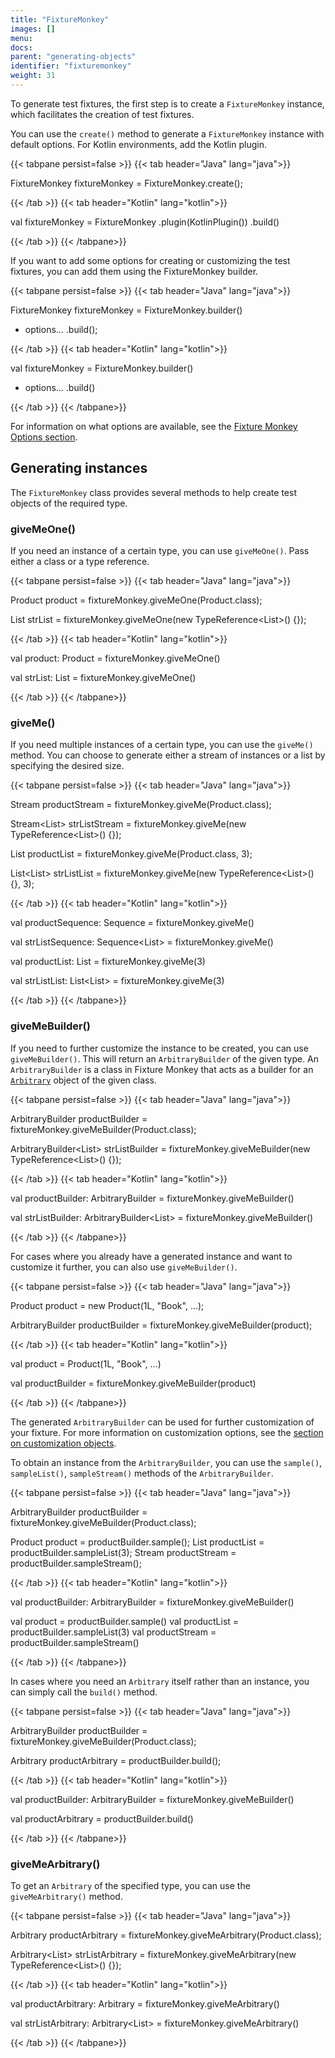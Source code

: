 ```yaml
---
title: "FixtureMonkey"
images: []
menu:
docs:
parent: "generating-objects"
identifier: "fixturemonkey"
weight: 31
---
```


To generate test fixtures, the first step is to create a `FixtureMonkey` instance, which facilitates the creation of test fixtures.

You can use the `create()` method to generate a `FixtureMonkey` instance with default options.
For Kotlin environments, add the Kotlin plugin.

{{< tabpane persist=false >}}
{{< tab header="Java" lang="java">}}

FixtureMonkey fixtureMonkey = FixtureMonkey.create();

{{< /tab >}}
{{< tab header="Kotlin" lang="kotlin">}}

val fixtureMonkey = FixtureMonkey
.plugin(KotlinPlugin())
.build()

{{< /tab >}}
{{< /tabpane>}}

If you want to add some options for creating or customizing the test fixtures, you can add them using the FixtureMonkey builder.

{{< tabpane persist=false >}}
{{< tab header="Java" lang="java">}}

FixtureMonkey fixtureMonkey = FixtureMonkey.builder()
+ options...
.build();

{{< /tab >}}
{{< tab header="Kotlin" lang="kotlin">}}

val fixtureMonkey = FixtureMonkey.builder()
+ options...
.build()

{{< /tab >}}
{{< /tabpane>}}

For information on what options are available, see the [Fixture Monkey Options section](../../fixture-monkey-options/options).

## Generating instances

The `FixtureMonkey` class provides several methods to help create test objects of the required type.


### giveMeOne()
If you need an instance of a certain type, you can use `giveMeOne()`. Pass either a class or a type reference.

{{< tabpane persist=false >}}
{{< tab header="Java" lang="java">}}

Product product = fixtureMonkey.giveMeOne(Product.class);

List<String> strList = fixtureMonkey.giveMeOne(new TypeReference<List<String>>() {});

{{< /tab >}}
{{< tab header="Kotlin" lang="kotlin">}}

val product: Product = fixtureMonkey.giveMeOne()

val strList: List<String> = fixtureMonkey.giveMeOne()

{{< /tab >}}
{{< /tabpane>}}


### giveMe()
If you need multiple instances of a certain type, you can use the `giveMe()` method.
You can choose to generate either a stream of instances or a list by specifying the desired size.

{{< tabpane persist=false >}}
{{< tab header="Java" lang="java">}}

Stream<Product> productStream = fixtureMonkey.giveMe(Product.class);

Stream<List<String>> strListStream = fixtureMonkey.giveMe(new TypeReference<List<String>>() {});

List<Product> productList = fixtureMonkey.giveMe(Product.class, 3);

List<List<String>> strListList = fixtureMonkey.giveMe(new TypeReference<List<String>>() {}, 3);

{{< /tab >}}
{{< tab header="Kotlin" lang="kotlin">}}

val productSequence: Sequence<Product> = fixtureMonkey.giveMe()

val strListSequence: Sequence<List<String>> = fixtureMonkey.giveMe()

val productList: List<Product> = fixtureMonkey.giveMe(3)

val strListList: List<List<String>> = fixtureMonkey.giveMe(3)

{{< /tab >}}
{{< /tabpane>}}

### giveMeBuilder()
If you need to further customize the instance to be created, you can use `giveMeBuilder()`. This will return an `ArbitraryBuilder` of the given type.
An `ArbitraryBuilder` is a class in Fixture Monkey that acts as a builder for an [`Arbitrary`](../arbitrary) object of the given class.

{{< tabpane persist=false >}}
{{< tab header="Java" lang="java">}}

ArbitraryBuilder<Product> productBuilder = fixtureMonkey.giveMeBuilder(Product.class);

ArbitraryBuilder<List<String>> strListBuilder = fixtureMonkey.giveMeBuilder(new TypeReference<List<String>>() {});

{{< /tab >}}
{{< tab header="Kotlin" lang="kotlin">}}

val productBuilder: ArbitraryBuilder<Product> = fixtureMonkey.giveMeBuilder()

val strListBuilder: ArbitraryBuilder<List<String>> = fixtureMonkey.giveMeBuilder()

{{< /tab >}}
{{< /tabpane>}}

For cases where you already have a generated instance and want to customize it further, you can also use `giveMeBuilder()`.

{{< tabpane persist=false >}}
{{< tab header="Java" lang="java">}}

Product product = new Product(1L, "Book", ...);

ArbitraryBuilder<Product> productBuilder = fixtureMonkey.giveMeBuilder(product);

{{< /tab >}}
{{< tab header="Kotlin" lang="kotlin">}}

val product = Product(1L, "Book", ...)

val productBuilder = fixtureMonkey.giveMeBuilder(product)

{{< /tab >}}
{{< /tabpane>}}

The generated `ArbitraryBuilder` can be used for further customization of your fixture. For more information on customization options, see the [section on customization objects](../../customizing-objects/apis).

To obtain an instance from the `ArbitraryBuilder`, you can use the `sample()`, `sampleList()`, `sampleStream()` methods of the `ArbitraryBuilder`.

{{< tabpane persist=false >}}
{{< tab header="Java" lang="java">}}

ArbitraryBuilder<Product> productBuilder = fixtureMonkey.giveMeBuilder(Product.class);

Product product = productBuilder.sample();
List<Product> productList = productBuilder.sampleList(3);
Stream<Product> productStream = productBuilder.sampleStream();

{{< /tab >}}
{{< tab header="Kotlin" lang="kotlin">}}

val productBuilder: ArbitraryBuilder<Product> = fixtureMonkey.giveMeBuilder()

val product = productBuilder.sample()
val productList = productBuilder.sampleList(3)
val productStream = productBuilder.sampleStream()

{{< /tab >}}
{{< /tabpane>}}

In cases where you need an `Arbitrary` itself rather than an instance, you can simply call the `build()` method.

{{< tabpane persist=false >}}
{{< tab header="Java" lang="java">}}

ArbitraryBuilder<Product> productBuilder = fixtureMonkey.giveMeBuilder(Product.class);

Arbitrary<Product> productArbitrary = productBuilder.build();

{{< /tab >}}
{{< tab header="Kotlin" lang="kotlin">}}

val productBuilder: ArbitraryBuilder<Product> = fixtureMonkey.giveMeBuilder()

val productArbitrary = productBuilder.build()

{{< /tab >}}
{{< /tabpane>}}

### giveMeArbitrary()
To get an `Arbitrary` of the specified type, you can use the `giveMeArbitrary()` method.

{{< tabpane persist=false >}}
{{< tab header="Java" lang="java">}}

Arbitrary<Product> productArbitrary = fixtureMonkey.giveMeArbitrary(Product.class);

Arbitrary<List<String>> strListArbitrary = fixtureMonkey.giveMeArbitrary(new TypeReference<List<String>>() {});

{{< /tab >}}
{{< tab header="Kotlin" lang="kotlin">}}

val productArbitrary: Arbitrary<Product> = fixtureMonkey.giveMeArbitrary()

val strListArbitrary: Arbitrary<List<String>> = fixtureMonkey.giveMeArbitrary()

{{< /tab >}}
{{< /tabpane>}}

